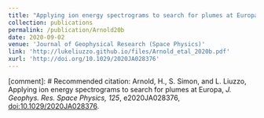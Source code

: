 ```yaml
---
title: "Applying ion energy spectrograms to search for plumes at Europa"
collection: publications
permalink: /publication/Arnold20b
date: 2020-09-02
venue: 'Journal of Geophysical Research (Space Physics)'
link: 'http://lukeliuzzo.github.io/files/Arnold_etal_2020b.pdf'
xurl: 'http://doi.org/10.1029/2020JA028376'
---
```


[comment]: # Recommended citation: Arnold, H., S. Simon, and L. Liuzzo, Applying ion energy spectrograms to search for plumes at Europa, <i>J. Geophys. Res. Space Physics, 125</i>, e2020JA028376, [doi:10.1029/2020JA028376](https://doi.org/10.1029/2020JA028376).
